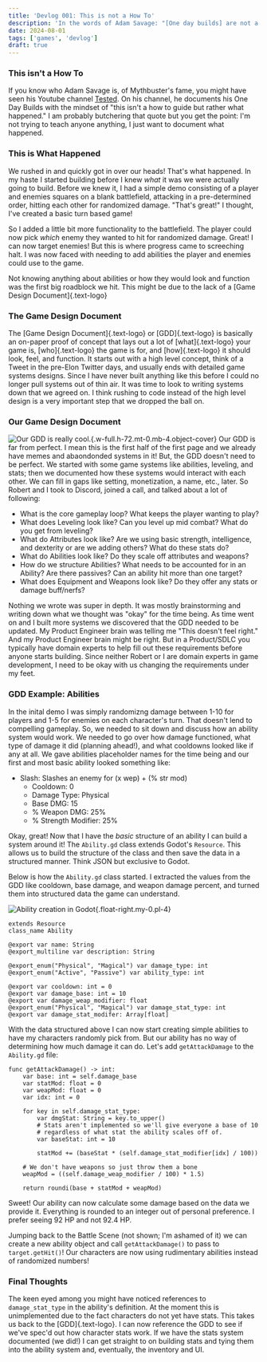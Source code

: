 ```yaml
---
title: 'Devlog 001: This is not a How To'
description: 'In the words of Adam Savage: "[One day builds] are not a how to but a what happened."'
date: 2024-08-01
tags: ['games', 'devlog']
draft: true
---
```


### This isn't a How To
If you know who Adam Savage is, of Mythbuster's fame, you might have seen his Youtube channel <a href="https://www.youtube.com/channel/UCiDJtJKMICpb9B1qf7qjEOA" target="_blank">Tested</a>. On his channel, he documents his One Day Builds with the mindset of "this isn't a how to guide but rather what happened." I am probably butchering that quote but you get the point: I'm not trying to teach anyone anything, I just want to document what happened.

### This is What Happened
We rushed in and quickly got in over our heads! That's what happened. In my haste I started building before I knew *what* it was we were actually going to build. Before we knew it, I had a simple demo consisting of a player and enemies squares on a blank battlefield, attacking in a pre-determined order, hitting each other for randomized damage. "That's great!" I thought, I've created a basic turn based game!

So I added a little bit more functionality to the battlefield. The player could now pick *which* enemy they wanted to hit for randomized damage. Great! I can now target enemies! But this is where progress came to screeching halt. I was now faced with needing to add abilities the player and enemies could use to the game.

Not knowing anything about abilities or how they would look and function was the first big roadblock we hit. This might be due to the lack of a [Game Design Document]{.text-logo}

### The Game Design Document
The [Game Design Document]{.text-logo} or [GDD]{.text-logo} is basically an on-paper proof of concept that lays out a lot of [what]{.text-logo} your game is, [who]{.text-logo} the game is for, and [how]{.text-logo} it should look, feel, and function. It starts out with a high level concept, think of a Tweet in the pre-Elon Twitter days, and usually ends with detailed game systems designs. Since I have never built anything like this before I could no longer pull systems out of thin air. It was time to look to writing systems down that we agreed on. I think rushing to code instead of the high level design is a very important step that we dropped the ball on.

### Our Game Design Document
![Our GDD is really cool.](/blog/gdd-fun.png){.w-full.h-72.mt-0.mb-4.object-cover}
Our GDD is far from perfect. I mean this is the first half of the first page and we already have memes and abaondonded systems in it! But, the GDD doesn't need to be perfect. We started with some game systems like abilities, leveling, and stats; then we documented how these systems would interact with each other. We can fill in gaps like setting, monetization, a name, etc., later. So Robert and I took to Discord, joined a call, and talked about a lot of following:
* What is the core gameplay loop? What keeps the player wanting to play?
* What does Leveling look like? Can you level up mid combat? What do you get from leveling?
* What do Attributes look like? Are we using basic strength, intelligence, and dexterity or are we adding others? What do these stats do?
* What do Abilities look like? Do they scale off attributes and weapons?
* How do we structure Abilities? What needs to be accounted for in an Ability? Are there passives? Can an ability hit more than one target?
* What does Equipment and Weapons look like? Do they offer any stats or damage buff/nerfs?

Nothing we wrote was super in depth. It was mostly brainstorming and writing down what we thought was "okay" for the time being. As time went on and I built more systems we discovered that the GDD needed to be updated. My Product Engineer brain was telling me "This doesn't feel right." And my Product Engineer brain might be right. But in a Product/SDLC you typically have domain experts to help fill out these requirements before anyone starts building. Since neither Robert or I are domain experts in game development, I need to be okay with us changing the requirements under my feet.

### GDD Example: Abilities
In the inital demo I was simply randomizng damage between 1-10 for players and 1-5 for enemies on each character's turn. That doesn't lend to compelling gameplay. So, we needed to sit down and discuss how an ability system would work. We needed to go over how damage functioned, what type of damage it did (planning ahead!), and what cooldowns looked like if any at all. We gave abilities placeholder names for the time being and our first and most basic ability looked something like:

<ul>
    <li class="mb-2 pl-0">
        Slash: Slashes an enemy for (x wep) + (% str mod)
        <ul class="my-0">
            <li class="my-1">Cooldown: 0</li>
            <li class="my-1">Damage Type: Physical</li>
            <li class="my-1">Base DMG: 15</li>
            <li class="my-1">% Weapon DMG: 25%</li>
            <li class="my-1">% Strength Modifier: 25%</li>
        </ul>
    </li>
</ul>

Okay, great! Now that I have the *basic* structure of an ability I can build a system around it! The `Ability.gd` class extends Godot's `Resource`. This allows us to build the structure of the class and then save the data in a structured manner. Think JSON but exclusive to Godot.

Below is how the `Ability.gd` class started. I extracted the values from the GDD like cooldown, base damage, and weapon damage percent, and turned them into structured data the game can understand.

![Ability creation in Godot](/blog/ability-godot-ui.png){.float-right.my-0.pl-4}
```gdscript Ability.gd
extends Resource
class_name Ability

@export var name: String
@export_multiline var description: String

@export_enum("Physical", "Magical") var damage_type: int
@export_enum("Active", "Passive") var ability_type: int

@export var cooldown: int = 0
@export var damage_base: int = 10
@export var damage_weap_modifier: float
@export_enum("Physical", "Magical") var damage_stat_type: int
@export var damage_stat_modifer: Array[float]
```
<div class="clear-right -mt-2"></div>

With the data structured above I can now start creating simple abilities to have my characters randomly pick from. But our ability has no way of determining how much damage it can do. Let's add `getAttackDamage` to the `Ability.gd` file:

```gdscript
func getAttackDamage() -> int:
    var base: int = self.damage_base
	var statMod: float = 0
	var weapMod: float = 0
	var idx: int = 0

	for key in self.damage_stat_type:
		var dmgStat: String = key.to_upper()
        # Stats aren't implemented so we'll give everyone a base of 10
        # regardless of what stat the ability scales off of.
		var baseStat: int = 10
		
		statMod += (baseStat * (self.damage_stat_modifier[idx] / 100))

    # We don't have weapons so just throw them a bone
    weapMod = ((self.damage_weap_modifier / 100) * 1.5)

    return roundi(base + statMod + weapMod)
```

Sweet! Our ability can now calculate some damage based on the data we provide it. Everything is rounded to an integer out of personal preference. I prefer seeing 92 HP and not 92.4 HP.

Jumping back to the Battle Scene (not shown; I'm ashamed of it) we can create a new ability object and call `getAttackDamage()` to pass to `target.getHit()`! Our characters are now using rudimentary abilities instead of randomized numbers!

### Final Thoughts
The keen eyed among you might have noticed references to `damage_stat_type` in the ability's definition. At the moment this is unimplemented due to the fact characters do not yet have stats. This takes us back to the [GDD]{.text-logo}. I can now reference the GDD to see if we've spec'd out how character stats work. If we have the stats system documented (we did!) I can get straight to on building stats and tying them into the ability system and, eventually, the inventory and UI.
